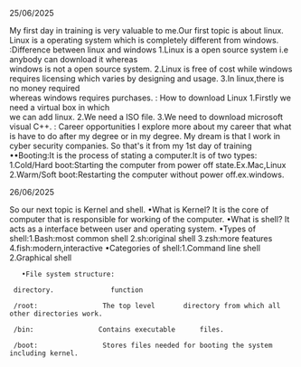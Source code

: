 25/06/2025
 
My first day in training is very valuable to me.Our first topic is about linux.
Linux is a operating system which is completely different from windows.
:Difference between linux and windows
   1.Linux is a open source system i.e
     anybody can download it whereas      
     windows is not a open source system.
   2.Linux is free of cost while windows 
     requires licensing which varies by 
     designing and usage.
   3.In linux,there is no money required   
     whereas windows requires purchases.
: How to download Linux
 1.Firstly we need a virtual box in which  
   we can add linux.
 2.We need a ISO file.
 3.We need to download microsoft visual 
   C++.
: Career opportunities 
  I explore more about my career that what is have to do after my degree or in my degree.
My dream is that I work in cyber security companies.
So that's it from my 1st day of training
••Booting:It is the process of stating a computer.It is of two types:
1.Cold/Hard boot:Starting the computer from power off state.Ex.Mac,Linux
2.Warm/Soft boot:Restarting the computer without power off.ex.windows.

26/06/2025

So our next topic is Kernel and shell.
•What is Kernel?
 It is the core of computer that is responsible for working of the computer.
•What is shell?
 It acts as a interface between user and operating system.
•Types of shell:1.Bash:most common shell
                2.sh:original shell
                3.zsh:more features 
                4.fish:modern,interactive
•Categories of shell:1.Command line shell
                     2.Graphical shell

       •File system structure:
 
     directory.              function
   
     /root:                The top level       directory from which all other directories work.
     
     /bin:                Contains executable      files.
   
     /boot:                Stores files needed for booting the system including kernel.
